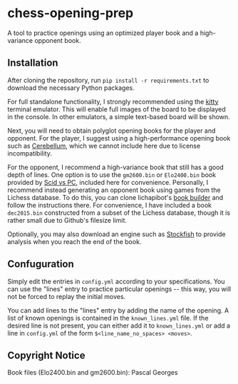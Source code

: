 # chess-opening-prep
A tool to practice openings using an optimized player book and a high-variance opponent book.

## Installation
After cloning the repository, run `pip install -r requirements.txt` to download the necessary Python packages.

For full standalone functionality, I strongly recommended using the [kitty](https://sw.kovidgoyal.net/kitty/) terminal emulator. This will enable full images of the board to be displayed in the console. In other emulators, a simple text-based board will be shown.

Next, you will need to obtain polyglot opening books for the player and opponent. For the player, I suggest using a high-performance opening book such as [Cerebellum](https://www.zipproth.de/Brainfish/download/), which we cannot include here due to license incompatibility.

For the opponent, I recommend a high-variance book that still has a good depth of lines. One option is to use the `gm2600.bin` or `Elo2400.bin` book provided by [Scid vs PC](http://scidvspc.sourceforge.net/), included here for convenience. Personally, I recommend instead generating an opponent book using games from the Lichess database. To do this, you can clone lichapibot's [book builder](https://github.com/lichapibot/lichess-bot) and follow the instructions there. For convenience, I have included a book `dec2015.bin` constructed from a subset of the Lichess database, though it is rather small due to Github's filesize limit.

Optionally, you may also download an engine such as [Stockfish](https://stockfishchess.org/) to provide analysis when you reach the end of the book.

## Confuguration
Simply edit the entries in `config.yml` according to your specifications. You can use the "lines" entry to practice particular openings -- this way, you will not be forced to replay the initial moves.

You can add lines to the "lines" entry by adding the name of the opening. A list of known openings is contained in the `known_lines.yml` file. If the desired line is not present, you can either add it to `known_lines.yml` or add a line in `config.yml` of the form `$<line_name_no_spaces> <moves>`.

## Copyright Notice
Book files (Elo2400.bin and gm2600.bin): Pascal Georges
